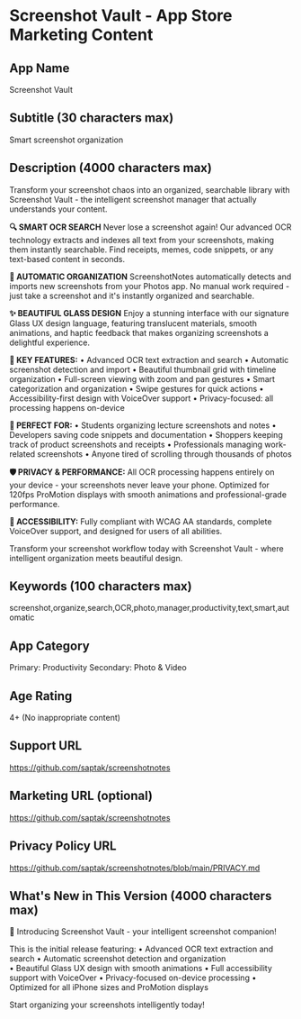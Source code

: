 # Screenshot Vault - App Store Marketing Content

## App Name
Screenshot Vault

## Subtitle (30 characters max)
Smart screenshot organization

## Description (4000 characters max)

Transform your screenshot chaos into an organized, searchable library with Screenshot Vault - the intelligent screenshot manager that actually understands your content.

**🔍 SMART OCR SEARCH**
Never lose a screenshot again! Our advanced OCR technology extracts and indexes all text from your screenshots, making them instantly searchable. Find receipts, memes, code snippets, or any text-based content in seconds.

**📸 AUTOMATIC ORGANIZATION**
ScreenshotNotes automatically detects and imports new screenshots from your Photos app. No manual work required - just take a screenshot and it's instantly organized and searchable.

**✨ BEAUTIFUL GLASS DESIGN**
Enjoy a stunning interface with our signature Glass UX design language, featuring translucent materials, smooth animations, and haptic feedback that makes organizing screenshots a delightful experience.

**🎯 KEY FEATURES:**
• Advanced OCR text extraction and search
• Automatic screenshot detection and import
• Beautiful thumbnail grid with timeline organization
• Full-screen viewing with zoom and pan gestures
• Smart categorization and organization
• Swipe gestures for quick actions
• Accessibility-first design with VoiceOver support
• Privacy-focused: all processing happens on-device

**📱 PERFECT FOR:**
• Students organizing lecture screenshots and notes
• Developers saving code snippets and documentation
• Shoppers keeping track of product screenshots and receipts
• Professionals managing work-related screenshots
• Anyone tired of scrolling through thousands of photos

**🛡️ PRIVACY & PERFORMANCE:**
All OCR processing happens entirely on your device - your screenshots never leave your phone. Optimized for 120fps ProMotion displays with smooth animations and professional-grade performance.

**🎨 ACCESSIBILITY:**
Fully compliant with WCAG AA standards, complete VoiceOver support, and designed for users of all abilities.

Transform your screenshot workflow today with Screenshot Vault - where intelligent organization meets beautiful design.

## Keywords (100 characters max)
screenshot,organize,search,OCR,photo,manager,productivity,text,smart,automatic

## App Category
Primary: Productivity
Secondary: Photo & Video

## Age Rating
4+ (No inappropriate content)

## Support URL
https://github.com/saptak/screenshotnotes

## Marketing URL (optional)
https://github.com/saptak/screenshotnotes

## Privacy Policy URL
https://github.com/saptak/screenshotnotes/blob/main/PRIVACY.md

## What's New in This Version (4000 characters max)
🎉 Introducing Screenshot Vault - your intelligent screenshot companion!

This is the initial release featuring:
• Advanced OCR text extraction and search
• Automatic screenshot detection and organization  
• Beautiful Glass UX design with smooth animations
• Full accessibility support with VoiceOver
• Privacy-focused on-device processing
• Optimized for all iPhone sizes and ProMotion displays

Start organizing your screenshots intelligently today!
